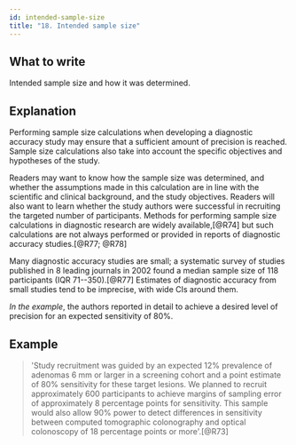 ```yaml
---
id: intended-sample-size
title: "18. Intended sample size"
---
```

## What to write

Intended sample size and how it was determined.

## Explanation

Performing sample size calculations when developing a
diagnostic accuracy study may ensure that a sufficient amount of
precision is reached. Sample size calculations also take into account
the specific objectives and hypotheses of the study.

Readers may want to know how the sample size was determined, and whether
the assumptions made in this calculation are in line with the scientific
and clinical background, and the study objectives. Readers will also
want to learn whether the study authors were successful in recruiting
the targeted number of participants. Methods for performing sample size
calculations in diagnostic research are widely available,[@R74] but such
calculations are not always performed or provided in reports of
diagnostic accuracy studies.[@R77; @R78]

Many diagnostic accuracy studies are small; a systematic survey of
studies published in 8 leading journals in 2002 found a median sample
size of 118 participants (IQR 71--350).[@R77] Estimates of diagnostic
accuracy from small studies tend to be imprecise, with wide CIs around
them.

*In the example*, the authors reported in detail to achieve a desired
level of precision for an expected sensitivity of 80%.

## Example

> 'Study recruitment was guided by an expected 12% prevalence
of adenomas 6 mm or larger in a screening cohort and a point estimate of
80% sensitivity for these target lesions. We planned to recruit
approximately 600 participants to achieve margins of sampling error of
approximately 8 percentage points for sensitivity. This sample would
also allow 90% power to detect differences in sensitivity between
computed tomographic colonography and optical colonoscopy of 18
percentage points or more'.[@R73]
